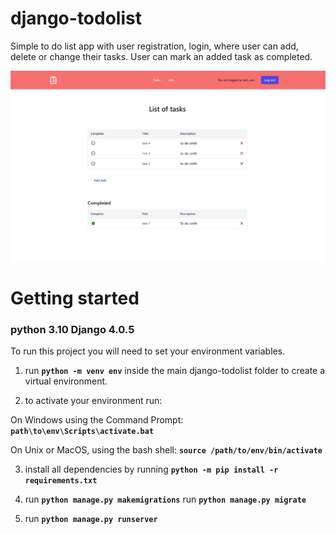 # django-todolist
Simple to do list app with user registration, login, where user can add, delete or change their tasks. User can mark an added task as completed.


![alt text](https://github.com/ParkNikita/django-todolist/blob/main/todolist-task-list_page.jpg?raw=true)
# Getting started

### python 3.10 Django 4.0.5

To run this project you will need to set your environment variables.

1. run **`python -m venv env`** inside the main django-todolist folder to create a virtual environment.

2. to activate your environment run:

  On Windows using the Command Prompt: **`path\to\env\Scripts\activate.bat`**

  On Unix or MacOS, using the bash shell: **`source /path/to/env/bin/activate`**

3. install all dependencies by running **`python -m pip install -r requirements.txt`**

4. run **`python manage.py makemigrations`** 
run **`python manage.py migrate`**

5. run **`python manage.py runserver`**
